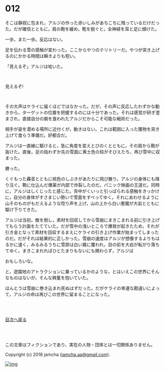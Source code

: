 # 012

そこは静寂に包まれ，アルジの作った赤いしみがあちこちに残っているだけだった。だが確信とともに，肩の鞄を緩め，靴を脱ぐと，全神経を耳と足に傾けた。  

一歩，また一歩。反応はない。  

足を伝わる雪の感触が変わった。ここからやつのテリトリーだ。やつが突き上げるのにかかる時間は瞬きよりも短い。  

「見えるぞ」アルジは呟いた。  

<br>  

見えるぞ!  

<br>  

その大声はケライに届くほどではなかった。だが，その声に反応したわずかな動きから，ターゲットの位置を把握するのには十分であった。それは感覚が研ぎ澄まされ，直接自分の腕を食われたアルジだからこそ可能な戦術だった。  

相手が姿を潜める場所に近付くが，動きはない。これは範囲に入った獲物を突き上げて食らう準備だ。好都合だ。  

アルジは一直線に駆けると，急に角度を変えとびのくとともに，その肩から鞄が抜けた。直後，足の指わずか先の雪面に黄土色の柱がそびえたち，再び雪中に収まった。  

勝った。  

くぐもった轟音とともに桃色のしぶきがあたりに飛び散り，アルジの身体にも降り注ぐ。鞄に仕込んだ爆薬が内部で炸裂したのだ。パニック映画の王道だ。同時に，アルジはしくじったと感じた。背中がくいっと引っぱられる感触をきっかけに，自分の身体がすさまじい勢いで雪面をすべってゆく。それにあわせるように山そのものがもだえるような唸り声を上げ，山の上から白い悪魔が大岩とともに駆け下りてきた。  

アルジは当初，敵を倒し，素材を回収してから雪崩にまきこまれる前に引き上げてもらう計画をたてていた。だが雪中の浅いところで爆発が起きたため，それが引き金となって素材を回収するまえにケライの引き上げ作業が始まってしまったのだ。だがそれは結果的に正しかった。雪崩の速度はアルジが想像するよりもはるかに速く，みるみるうちに雪原は白い霧に覆われ，目の前を大岩が転がり落ちてゆく。まきこまれればひとたまりもないにも関わらず，アルジは  

おもしろいな。  

と，遊園地のアトラクションに乗っているかのような，とはいえこの世界にそんなものはないが，そんな興奮を抱いていた。  

ほんとうは雪崩に巻き込まれ死ぬはずだった。だがケライの幸運な勘違いによって，アルジの命は再びこの世界に留まることになった。  

<br>  
<br>  

[目次へ戻る](https://github.com/jamcha-aa/OblivionReports/blob/master/README.md)  

<br>  
<br>  

この文章はフィクションであり，実在の人物・団体とは一切関係ありません。  

Copyright (c) 2018 jamcha (jamcha.aa@gmail.com).  

[![img](http://i.creativecommons.org/l/by-nc-sa/4.0/88x31.png)](http://creativecommons.org/licenses/by-nc-sa/4.0/deed)